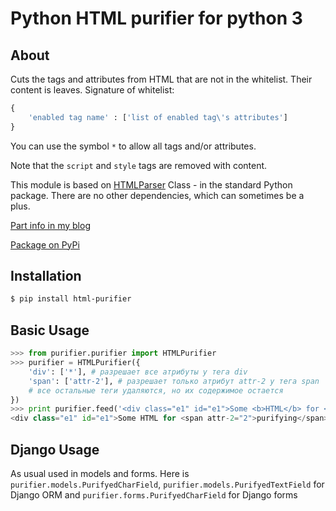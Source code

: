 Python HTML purifier for python 3
=================================

About
-----

Cuts the tags and attributes from HTML that are not in the whitelist. 
Their content is leaves. Signature of whitelist:
```python
{
    'enabled tag name' : ['list of enabled tag\'s attributes']
}
```
You can use the symbol ``*`` to allow all tags and/or attributes.

Note that the ``script`` and ``style`` tags are removed with content.

This module is based on 
[HTMLParser](http://docs.python.org/2/library/htmlparser.html) 
Class - in the standard Python package. 
There are no other dependencies, which can sometimes be a plus.

[Part info in my blog](http://pixxxxxel.blogspot.ru/2013/07/html-purifier-python.html)

[Package on PyPi](https://pypi.python.org/pypi/html-purifier/)

Installation
------------

```bash
$ pip install html-purifier
```

Basic Usage
-----------
```python
>>> from purifier.purifier import HTMLPurifier
>>> purifier = HTMLPurifier({
    'div': ['*'], # разрешает все атрибуты у тега div
    'span': ['attr-2'], # разрешает только атрибут attr-2 у тега span
    # все остальные теги удаляются, но их содержимое остается
})
>>> print purifier.feed('<div class="e1" id="e1">Some <b>HTML</b> for <span attr-1="1" attr-2="2">purifying</span></div>')
<div class="e1" id="e1">Some HTML for <span attr-2="2">purifying</span></div>
```

Django Usage
------------

As usual used in models and forms.
Here is `purifier.models.PurifyedCharField`, `purifier.models.PurifyedTextField`
for Django ORM and `purifier.forms.PurifyedCharField` for Django forms
